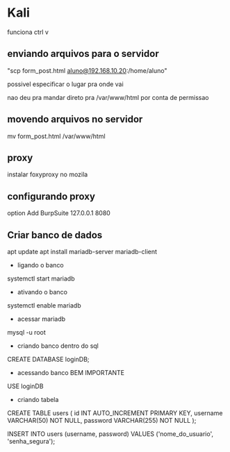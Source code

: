 # Kali

funciona ctrl v

## enviando arquivos para o servidor

"scp form_post.html aluno@192.168.10.20:/home/aluno"

possivel especificar o lugar pra onde vai

nao deu pra mandar direto pra /var/www/html por conta de permissao

## movendo arquivos no servidor

mv form_post.html /var/www/html

## proxy

instalar foxyproxy no mozila

## configurando proxy

option
Add
BurpSuite
127.0.0.1
8080

## Criar banco de dados

apt update
apt install mariadb-server mariadb-client

- ligando o banco

systemctl start mariadb

- ativando o banco

systemctl enable mariadb

- acessar mariadb

mysql -u root

- criando banco dentro do sql

CREATE DATABASE loginDB;

- acessando banco BEM IMPORTANTE

USE loginDB

- criando tabela

CREATE TABLE users (
 id INT AUTO_INCREMENT PRIMARY KEY,
 username VARCHAR(50) NOT NULL,
 password VARCHAR(255) NOT NULL
);

INSERT INTO users (username, password) VALUES ('nome_do_usuario', 'senha_segura');

